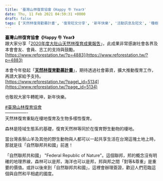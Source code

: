 ```yaml
---
title: '臺灣山林復育協會《Happy 牛 Year》'
date: Thu, 11 Feb 2021 04:59:31 +0000
draft: false
tags: ['天然林復育勸募計畫', '復育短文分享', '新年快樂', '活動訊息及短文', '種樹', '臺灣山林復育協會', '賀年']
---
```


**臺灣山林復育協會《Happy 牛 Year》**  
跟大家分享「[2020年度大肚山天然林復育成果報吿](https://www.reforestation.tw/?p=4883)」，此成果非常感謝社會各界及本會會友、會員、志工的支持與鼓勵。  
[https://www.reforestation.tw/?p=4883](https://www.reforestation.tw/?p=4883)

本會今年發起「**[天然林復育勸募計畫](https://www.reforestation.tw/?page_id=5134)**」，期待透過社會募資，擴大推動復育工作，再請大家給予支持。  
[https://www.reforestation.tw/?page\_id=5134](https://www.reforestation.tw/?page_id=5134)

也敬祝大家牛轉乾坤，新年快樂。

[#臺灣山林復育協會](https://timeline.line.me/hashtag/%E8%87%BA%E7%81%A3%E5%B1%B1%E6%9E%97%E5%BE%A9%E8%82%B2%E5%8D%94%E6%9C%83)  
—————-  
天然林復育重點在棲地復育及生物多樣性復育。

森林是陸域生態系的基礎，復育天然林等同於在復育野生動物的棲地。

當台灣長鬃山羊及其他的野生動物與人都可以一起共享生活在台灣這塊土地上時，那就是往「自然聯邦共和國」前進！

「自然聯邦共和國」 "Federal Republic of Nature"。這個聯邦，邦的概念沒有明確的地理界線，森林可以是邦，海洋也可以是邦，邦與邦之間「對等&尊重」是重要的價值。或許以後來到「自然聯邦共和國」，這裡會辦理簽證，歡迎人們蒞臨這個與自然和平相處的國度。
